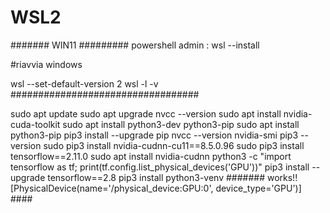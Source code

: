 # WSL2

####### WIN11 #########
powershell admin : wsl --install

#riavvia windows

wsl --set-default-version 2
wsl -l -v
##################################

sudo apt update
sudo apt upgrade
nvcc --version
sudo apt install nvidia-cuda-toolkit
sudo apt install python3-dev python3-pip
sudo apt install python3-pip
pip3 install --upgrade pip
nvcc --version
nvidia-smi
pip3 --version
sudo pip3 install nvidia-cudnn-cu11==8.5.0.96
sudo pip3 install tensorflow==2.11.0
sudo apt install nvidia-cudnn
python3 -c "import tensorflow as tf; print(tf.config.list_physical_devices('GPU'))"
pip3 install --upgrade tensorflow==2.8
pip3 install python3-venv
####### works!! [PhysicalDevice(name='/physical_device:GPU:0', device_type='GPU')] ####
